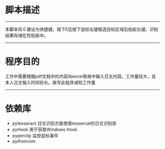 # 脚本描述

----------
本脚本将Ｅ建设为快捷键。按下E后按下鼠标左键框选目标区域后抬起左键。识别结果存储在剪贴板中。

----------

# 程序目的
工作中需要根据pdf文档中的内容向excel表格中输入日文内容。工作量较大，且本人日文输入时间较长。故写此程序减轻工作量

----------

# 依赖库

- pytesseract 日文识别方面使用tessercat的日文识别库
- pyHook 用于获取Windows Hook
- pyperclip 监控鼠标事件
- pythoncom
